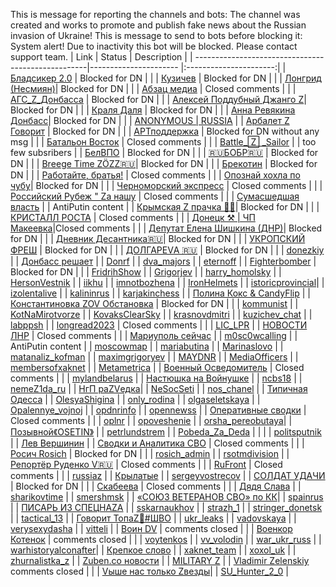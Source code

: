 This is message for reporting the channels and bots: 
The channel was created and works to promote and publish fake news about the Russian invasion of Ukraine!
This is message to send to bots before blocking it:
System alert! Due to inactivity this bot will be blocked. Please contact support team.
| Link                                               | Status                | Description            |
| ---------------------------------------------------|---------------------- |:----------------------:|
| [Бладсикер 2.0](https://t.me/+TjGTywz1xPRjNzg6)    | Blocked for DN | |
| [Кузичев](https://t.me/a_kuzichev)                 | Blocked for DN | |
| [Лонгрид (Несмиян)](https://t.me/a_nesmijan_longread)| Blocked for DN | | 
| [Абзац медиа](https://t.me/absatzmedia)            | Closed comments | |
| [АГС_Z_Донбасса](https://t.me/Ags_Donbass)         | Blocked for DN | | 
| [Алексей Поддубный Джанго Z](https://t.me/alexeypoddubny_jango)| Blocked for DN | |
| [Краля Даля](https://t.me/alyonamakk)              | Blocked for DN | |
| [Анна Ревякина Донбасс](https://t.me/annarevyakina)| Blocked for DN | |
| [ANONYMOUS | RUSSIA](https://t.me/anon_russ)       |
| [Арбалет Z Говорит](https://t.me/arbaletgovorit)   | Blocked for DN | |
| [АРТподдержка](https://t.me/ARTpodderjka)          | Blocked for DN without any msg | |
| [Батальон Восток](https://t.me/batalyon_vostok)    | Closed comments | | 
| [Battle_🅉 _Sailor](https://t.me/BattleSailor_13)  | | too few subsribers | 
| [БелВПО](https://t.me/Belarus_VPO)                 | Blocked for DN | | 
| [🇷🇺БОБР🇷🇺](https://t.me/BOBRMORF)              | Blocked for DN | |
| [Brееgе Timе ZÖZZ🇷🇺](https://t.me/breege_time_20zz)| Blocked for DN | |
| [Брекотин](https://t.me/brekotins)                 | Blocked for DN | |
| [Работайте, братья!](https://t.me/btr80)           | Closed comments | | 
| [Опознай хохла по чубу](https://t.me/chub_detection)| Blocked for DN | |
| [Черноморский экспресс](https://t.me/chernmorskiiexpres) | Closed comments | |
| [Российский Рубеж " Za нашу](https://t.me/compass83) | Closed comments | |
| [Сумасшедшая власть](https://t.me/crazypower1)     | | AntiPutin content |
| [Крымская Z прачка 🧺🧼](https://t.me/Crimeanprachka)| Blocked for DN | |
| [КРИСТАЛЛ РОСТА](https://t.me/crystal_book)        | Closed comments | |
| [Донецк ⚒ | ЧП Макеевка](https://t.me/dark_donetskz)|Closed comments | |
| [Депутат Елена Шишкина (ДНР)](https://t.me/dep_shishkina)| Blocked for DN | | 
| [Дневник Десантника🇷🇺](https://t.me/DnevnikDesantnika)| Blocked for DN | |
| [УКРОПСКИЙ ФРЕШ](https://t.me/dillfrash)           | Blocked for DN | |
| [ДОЛГАРЕVА 🇷🇺](https://t.me/dolgarevaanna)       | Blocked for DN | |
| [donezkiy](https://t.me/donezkiy)                  |
| [Донбасс решает](https://t.me/donbassr)            |
| [Donrf](https://t.me/donrf22)                      |
| [dva_majors](https://t.me/dva_majors)              | 
| [eternoff](https://t.me/eternoff)                  |
| [Fighterbomber](https://t.me/fighter_bomber)       | Blocked for DN | |
| [FridrihShow](https://t.me/FridrihShow)            | 
| [Grigorjev](https://t.me/Grigorjev)                | 
| [harry_homolsky](https://t.me/harry_homolsky)      | 
| [HersonVestnik](https://t.me/HersonVestnik)        | 
| [iikhu](https://t.me/iikhu)                        | 
| [imnotbozhena](https://t.me/imnotbozhena)          | 
| [IronHelmets](https://t.me/IronHelmets)            | 
| [istoricprovincial](https://t.me/istoricprovincial)| 
| [izolentalive](https://t.me/izolentalive)          | 
| [kalininrus](https://t.me/kalininrus)              | 
| [karjakinchess](https://t.me/karjakinchess)        |
| [Полина Кокс & CandyFlip](https://t.me/koksncandy) |
| [Константиновка ZOV Обстановка](https://t.me/konstantunovka_ZOV) | Blocked for DN | |
| [kommunist](https://t.me/kommunist)                | 
| [KotNaMirotvorze](https://t.me/KotNaMirotvorze)    | 
| [KovaksClearSky](https://t.me/KovaksClearSky)      | 
| [krasnovdmitri](https://t.me/krasnovdmitri)        | 
| [kuzichev_chat](https://t.me/kuzichev_chat)        | 
| [labppsh](https://t.me/labppsh)                    | 
| [longread2023](https://t.me/longread2023)          | Closed comments | |
| [LIC_LPR](https://t.me/LIC_LPR)                    |
| [НОВОСТИ ЛНР](https://t.me/luganskallnews)         | Closed comments | |
| [Мариуполь сейчас](https://t.me/mariupolz)         |
| [m0sc0wcalling](https://t.me/m0sc0wcalling)        | | AntiPutin content |
| [moscowmap](https://t.me/moscowmap)                | 
| [mariabutina](https://t.me/mariabutina)            | 
| [Marinaslovo](https://t.me/Marinaslovo)            | 
| [matanaliz_kofman](https://t.me/matanaliz_kofman)  | 
| [maximgrigoryev](https://t.me/maximgrigoryev)      | 
| [MAYDNR](https://t.me/MAYDNR)                      | 
| [MediaOfficers](https://t.me/MediaOfficers)        | 
| [membersofxaknet](https://t.me/membersofxaknet)    | 
| [Metametrica](https://t.me/Metametrica)            |
| [Военный Осведомитель](https://t.me/milinfolive)   | Closed comments | |
| [mylandbelarus](https://t.me/mylandbelarus)        | 
| [Настюшка на Войнушке](https://t.me/nastyadnr)     |
| [ncbs18](https://t.me/ncbs18)                      | 
| [nemeZ1da_ru](https://t.me/nemeZ1da_ru)            |
| [НгП раZVедка](https://t.me/negumanitarnaya_pomosch_Z)| 
| [NeSocSeti](https://t.me/NeSocSeti)                | 
| [nos_chanel](https://t.me/nos_chanel)              |
| [Типичная Одесса](https://t.me/odessa_typical)     | 
| [OlesyaShigina](https://t.me/OlesyaShigina)        |
| [only_rodina](https://t.me/only_rodina)            |
| [olgaseletskaya](https://t.me/olgaseletskaya)      | 
| [Opalennye_vojnoj](https://t.me/Opalennye_vojnoj)  | 
| [opdnrinfo](https://t.me/opdnrinfo)                | 
| [opennewss](https://t.me/opennewss)                |
| [Оперативные сводки](https://t.me/opersvodki)      | Closed comments | |
| [oplnr](https://t.me/oplnr)                        | 
| [opoveshenie](https://t.me/opoveshenie)            | 
| [orsha_pereobutaya](https://t.me/orsha_pereobutaya)|
| [Позывной《OSETIN》](https://t.me/osetin20) |
| [petrlundstrem](https://t.me/petrlundstrem)        |
| [Pobeda_Za_Deda](https://t.me/Pobeda_Za_Deda)      | | | 
| [politsputnik](https://t.me/politsputnik)          |
| [Лев Вершинин](https://t.me/putnik1lv)             |
| [Сводки и Аналитика СВО](https://t.me/rezervsvo)   | Closed comments | |
| [Росич Rosich](https://t.me/rosich_ru) | Blocked for DN | | 
| [rosich_admin](https://t.me/rosich_admin)          | 
| [rsotmdivision](https://t.me/rsotmdivision)        |
| [Репортёр Руденко V🇷🇺](https://t.me/RtrDonetsk)  | Closed comments | | 
| [RuFront](https://t.me/RuFront)                    | Closed comments | |
| [russiaz](https://t.me/russiaz)                    |
| [Крылатые](https://t.me/russian_airborne)          | 
| [sergeyvostrecov](https://t.me/sergeyvostrecov)    |
| [СОЛДАТ УДАЧИ](https://t.me/Soldieroffortune777)   | Blocked for DN | | 
| [Скабеева](https://t.me/skabeeva)                  | Closed comments | |
| [Дядя Слава](https://t.me/slavaded1337)            |
| [sharikovtime](https://t.me/sharikovtime)          | 
| [smershmsk](https://t.me/smershmsk)                |
| [«СОЮЗ ВЕТЕРАНОВ СВО» по КК](https://t.me/souzveteranovsvokk)| 
| [spainrus](https://t.me/spainrus)                  |
| [ПИСАРЬ ИЗ СПЕЦНАZА](https://t.me/specnaz_com)     | 
| [sskarnaukhov](https://t.me/sskarnaukhov)          | 
| [strazh_1](https://t.me/strazh_1)                  | 
| [stringer_donetsk](https://t.me/stringer_donetsk)  | 
| [tactical_13](https://t.me/tactical_13)            |
| [Говорит ТопаZ🦩#ШВО](https://t.me/Topaz_Govorit)  | 
| [ukr_leaks](https://t.me/ukr_leaks)                | 
| [vadovskaya](https://t.me/vadovskaya)              | 
| [verysexydasha](https://t.me/verysexydasha)        | 
| [vitteli](https://t.me/vitteli)                    |
| [Воин DV](https://t.me/voin_dv)                    | comments closed | |
| [Военкор Котенок](https://t.me/voenkorKotenok)     | comments closed | | 
| [voytenkos](https://t.me/voytenkos)                | 
| [vv_volodin](https://t.me/vv_volodin)              | 
| [war_ukr_russ](https://t.me/war_ukr_russ)          | 
| [warhistoryalconafter](https://t.me/warhistoryalconafter)|
| [Крепкое слово](https://t.me/wrusss)               | 
| [xaknet_team](https://t.me/xaknet_team)            | 
| [xoxol_uk](https://t.me/xoxol_uk)                  | 
| [zhurnalistka_z](https://t.me/zhurnalistka_z)      | 
| [Zuben.co новости](https://t.me/zuben_co)          |
| [MILITARY Z](https://t.me/x_military)              |
| [Vladimir Zelenskiy](https://t.me/vladimir_zelenskiy_official_page) comments closed | | 
| [Vыше нас только Zвезды](https://t.me/ZaPobedy_uvo)|
| [SU_Hunter_2_0](https://t.me/ZSU_Hunter_2_0)       | 
